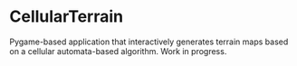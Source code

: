 CellularTerrain
================

Pygame-based application that interactively generates terrain maps
based on a cellular automata-based algorithm. Work in progress.
